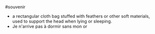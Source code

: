 
#souvenir
- a rectangular cloth bag stuffed with feathers or other soft materials, used to support the head when lying or sleeping.
- Je n'arrive pas à dormir sans mon or